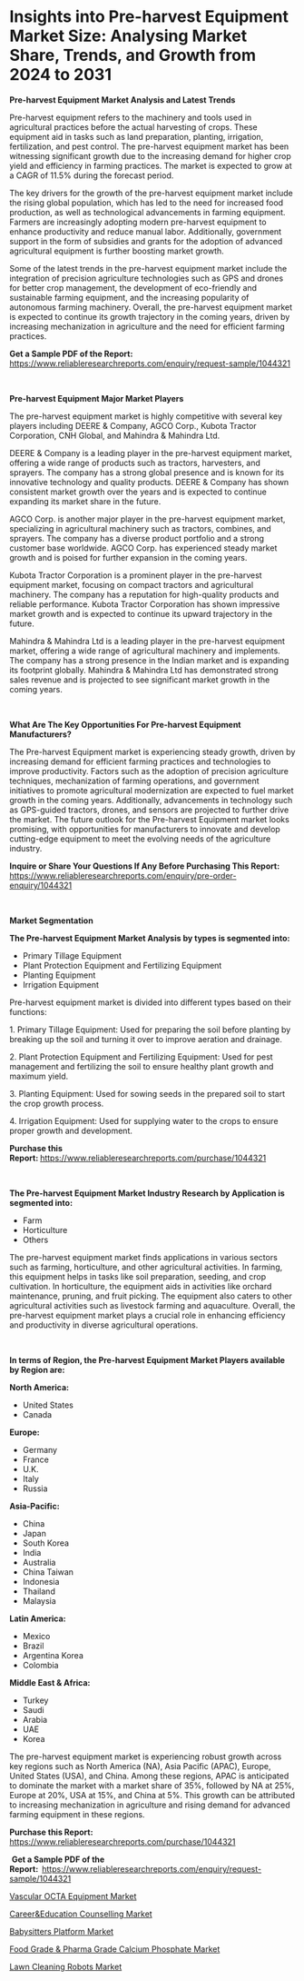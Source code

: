 <p><h1>Insights into Pre-harvest Equipment Market Size: Analysing Market Share, Trends, and Growth from 2024 to 2031</h1></p><p><strong>Pre-harvest Equipment Market Analysis and Latest Trends</strong></p>
<p><p>Pre-harvest equipment refers to the machinery and tools used in agricultural practices before the actual harvesting of crops. These equipment aid in tasks such as land preparation, planting, irrigation, fertilization, and pest control. The pre-harvest equipment market has been witnessing significant growth due to the increasing demand for higher crop yield and efficiency in farming practices. The market is expected to grow at a CAGR of 11.5% during the forecast period.</p><p>The key drivers for the growth of the pre-harvest equipment market include the rising global population, which has led to the need for increased food production, as well as technological advancements in farming equipment. Farmers are increasingly adopting modern pre-harvest equipment to enhance productivity and reduce manual labor. Additionally, government support in the form of subsidies and grants for the adoption of advanced agricultural equipment is further boosting market growth.</p><p>Some of the latest trends in the pre-harvest equipment market include the integration of precision agriculture technologies such as GPS and drones for better crop management, the development of eco-friendly and sustainable farming equipment, and the increasing popularity of autonomous farming machinery. Overall, the pre-harvest equipment market is expected to continue its growth trajectory in the coming years, driven by increasing mechanization in agriculture and the need for efficient farming practices.</p></p>
<p><strong>Get a Sample PDF of the Report:&nbsp;</strong> <a href="https://www.reliableresearchreports.com/enquiry/request-sample/1044321">https://www.reliableresearchreports.com/enquiry/request-sample/1044321</a></p>
<p>&nbsp;</p>
<p><strong>Pre-harvest Equipment Major Market Players</strong></p>
<p><p>The pre-harvest equipment market is highly competitive with several key players including DEERE & Company, AGCO Corp., Kubota Tractor Corporation, CNH Global, and Mahindra & Mahindra Ltd. </p><p>DEERE & Company is a leading player in the pre-harvest equipment market, offering a wide range of products such as tractors, harvesters, and sprayers. The company has a strong global presence and is known for its innovative technology and quality products. DEERE & Company has shown consistent market growth over the years and is expected to continue expanding its market share in the future.</p><p>AGCO Corp. is another major player in the pre-harvest equipment market, specializing in agricultural machinery such as tractors, combines, and sprayers. The company has a diverse product portfolio and a strong customer base worldwide. AGCO Corp. has experienced steady market growth and is poised for further expansion in the coming years.</p><p>Kubota Tractor Corporation is a prominent player in the pre-harvest equipment market, focusing on compact tractors and agricultural machinery. The company has a reputation for high-quality products and reliable performance. Kubota Tractor Corporation has shown impressive market growth and is expected to continue its upward trajectory in the future.</p><p>Mahindra & Mahindra Ltd is a leading player in the pre-harvest equipment market, offering a wide range of agricultural machinery and implements. The company has a strong presence in the Indian market and is expanding its footprint globally. Mahindra & Mahindra Ltd has demonstrated strong sales revenue and is projected to see significant market growth in the coming years.</p></p>
<p>&nbsp;</p>
<p><strong>What Are The Key Opportunities For Pre-harvest Equipment Manufacturers?</strong></p>
<p><p>The Pre-harvest Equipment market is experiencing steady growth, driven by increasing demand for efficient farming practices and technologies to improve productivity. Factors such as the adoption of precision agriculture techniques, mechanization of farming operations, and government initiatives to promote agricultural modernization are expected to fuel market growth in the coming years. Additionally, advancements in technology such as GPS-guided tractors, drones, and sensors are projected to further drive the market. The future outlook for the Pre-harvest Equipment market looks promising, with opportunities for manufacturers to innovate and develop cutting-edge equipment to meet the evolving needs of the agriculture industry.</p></p>
<p><strong>Inquire or Share Your Questions If Any Before Purchasing This Report:</strong> <a href="https://www.reliableresearchreports.com/enquiry/pre-order-enquiry/1044321">https://www.reliableresearchreports.com/enquiry/pre-order-enquiry/1044321</a></p>
<p>&nbsp;</p>
<p><strong>Market Segmentation</strong></p>
<p><strong>The Pre-harvest Equipment Market Analysis by types is segmented into:</strong></p>
<p><ul><li>Primary Tillage Equipment</li><li>Plant Protection Equipment and Fertilizing Equipment</li><li>Planting Equipment</li><li>Irrigation Equipment</li></ul></p>
<p><p>Pre-harvest equipment market is divided into different types based on their functions:</p><p>1. Primary Tillage Equipment: Used for preparing the soil before planting by breaking up the soil and turning it over to improve aeration and drainage.</p><p>2. Plant Protection Equipment and Fertilizing Equipment: Used for pest management and fertilizing the soil to ensure healthy plant growth and maximum yield.</p><p>3. Planting Equipment: Used for sowing seeds in the prepared soil to start the crop growth process.</p><p>4. Irrigation Equipment: Used for supplying water to the crops to ensure proper growth and development.</p></p>
<p><strong>Purchase this Report:&nbsp;</strong><a href="https://www.reliableresearchreports.com/purchase/1044321">https://www.reliableresearchreports.com/purchase/1044321</a></p>
<p>&nbsp;</p>
<p><strong>The Pre-harvest Equipment Market Industry Research by Application is segmented into:</strong></p>
<p><ul><li>Farm</li><li>Horticulture</li><li>Others</li></ul></p>
<p><p>The pre-harvest equipment market finds applications in various sectors such as farming, horticulture, and other agricultural activities. In farming, this equipment helps in tasks like soil preparation, seeding, and crop cultivation. In horticulture, the equipment aids in activities like orchard maintenance, pruning, and fruit picking. The equipment also caters to other agricultural activities such as livestock farming and aquaculture. Overall, the pre-harvest equipment market plays a crucial role in enhancing efficiency and productivity in diverse agricultural operations.</p></p>
<p>&nbsp;</p>
<p><strong>In terms of Region, the Pre-harvest Equipment Market Players available by Region are:</strong></p>
<p>
    <p> <strong> North America: </strong>
        <ul>
            <li>United States</li>
            <li>Canada</li>
        </ul>
        </p> 
    <p> <strong> Europe: </strong>
        <ul>
            <li>Germany</li>
            <li>France</li>
            <li>U.K.</li>
            <li>Italy</li>
            <li>Russia</li>
        </ul>
        </p> 
    <p> <strong> Asia-Pacific: </strong>
        <ul>
            <li>China</li>
            <li>Japan</li>
            <li>South Korea</li>
            <li>India</li>
            <li>Australia</li>
            <li>China Taiwan</li>
            <li>Indonesia</li>
            <li>Thailand</li>
            <li>Malaysia</li>
        </ul>
        </p> 
    <p> <strong> Latin America: </strong>
        <ul>
            <li>Mexico</li>
            <li>Brazil</li>
            <li>Argentina Korea</li>
            <li>Colombia</li>
        </ul>
        </p> 
    <p> <strong> Middle East & Africa: </strong>
        <ul>
            <li>Turkey</li>
            <li>Saudi</li>
            <li>Arabia</li>
            <li>UAE</li>
            <li>Korea</li>
        </ul>
    </p>
    </p>
<p><p>The pre-harvest equipment market is experiencing robust growth across key regions such as North America (NA), Asia Pacific (APAC), Europe, United States (USA), and China. Among these regions, APAC is anticipated to dominate the market with a market share of 35%, followed by NA at 25%, Europe at 20%, USA at 15%, and China at 5%. This growth can be attributed to increasing mechanization in agriculture and rising demand for advanced farming equipment in these regions.</p></p>
<p><strong>Purchase this Report: </strong><a href="https://www.reliableresearchreports.com/purchase/1044321">https://www.reliableresearchreports.com/purchase/1044321</a></p>
<p>&nbsp;<strong>Get a Sample PDF of the Report:&nbsp;&nbsp;</strong><a href="https://www.reliableresearchreports.com/enquiry/request-sample/1044321">https://www.reliableresearchreports.com/enquiry/request-sample/1044321</a></p>
<p><strong></strong></p>
<p><p><a href="https://medium.com/p/5b43ff17d6b7/edit">Vascular OCTA Equipment Market</a></p><p><a href="https://medium.com/p/e71b091b86e8/edit">Career&Education Counselling Market</a></p><p><a href="https://medium.com/@deniseharvey70/babysitters-platform-nbsp-market-focuses-on-market-share-size-and-projected-forecast-till-2031-559c52f94948">Babysitters Platform Market</a></p><p><a href="https://medium.com/@loririce03/food-grade-amp-pharma-grade-calcium-phosphate-market-competitive-analysis-market-trends-and-cb22294c3d47">Food Grade & Pharma Grade Calcium Phosphate Market</a></p><p><a href="https://github.com/moyahfrancoestellec51j635wcx/Market-Research-Report-List-1/blob/main/lawn-cleaning-robots-market.md">Lawn Cleaning Robots Market</a></p></p>